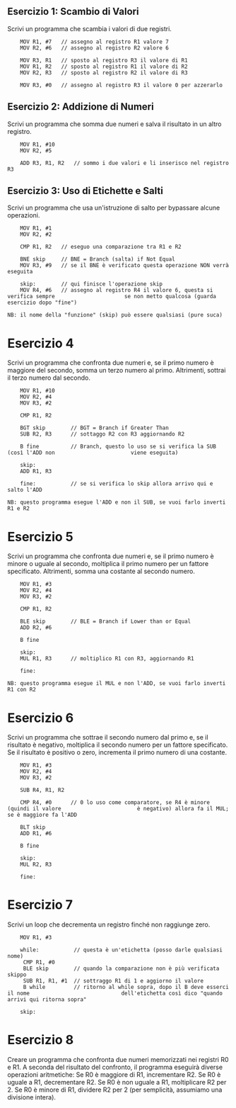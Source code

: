 ## Esercizio 1: Scambio di Valori 
Scrivi un programma che scambia i valori di due registri.
```arm-asm
	MOV R1, #7   // assegno al registro R1 valore 7
	MOV R2, #6   // assegno al registro R2 valore 6

	MOV R3, R1   // sposto al registro R3 il valore di R1
	MOV R1, R2   // sposto al registro R1 il valore di R2
	MOV R2, R3   // sposto al registro R2 il valore di R3

	MOV R3, #0   // assegno al registro R3 il valore 0 per azzerarlo
```


## Esercizio 2: Addizione di Numeri 
Scrivi un programma che somma due numeri e salva il risultato in un altro registro.
```arm-asm
	MOV R1, #10   
	MOV R2, #5    

	ADD R3, R1, R2   // sommo i due valori e li inserisco nel registro R3
```


## Esercizio 3: Uso di Etichette e Salti 
Scrivi un programma che usa un'istruzione di salto per bypassare alcune operazioni.
```arm-asm
	MOV R1, #1   
	MOV R2, #2   
	
	CMP R1, R2   // eseguo una comparazione tra R1 e R2

	BNE skip     // BNE = Branch (salta) if Not Equal
	MOV R3, #9   // se il BNE è verificato questa operazione NON verrà eseguita

	skip:        // qui finisce l'operazione skip
	MOV R4, #6   // assegno al registro R4 il valore 6, questa si verifica sempre                      se non metto qualcosa (guarda esercizio dopo "fine")

NB: il nome della "funzione" (skip) può essere qualsiasi (pure suca)
```


# Esercizio 4
Scrivi un programma che confronta due numeri e, se il primo numero è maggiore del secondo, somma un terzo numero al primo. Altrimenti, sottrai il terzo numero dal secondo.
```arm-asm
	MOV R1, #10     
	MOV R2, #4      
	MOV R3, #2      

	CMP R1, R2      

	BGT skip        // BGT = Branch if Greater Than
	SUB R2, R3      // sottaggo R2 con R3 aggiornando R2

	B fine          // Branch, questo lo uso se si verifica la SUB (così l'ADD non                        viene eseguita)

	skip:           
	ADD R1, R3  

	fine:           // se si verifica lo skip allora arrivo qui e salto l'ADD

NB: questo programma esegue l'ADD e non il SUB, se vuoi farlo inverti R1 e R2
```


# Esercizio 5
Scrivi un programma che confronta due numeri e, se il primo numero è minore o uguale al secondo, moltiplica il primo numero per un fattore specificato. Altrimenti, somma una costante al secondo numero.
```arm-asm
	MOV R1, #3      
	MOV R2, #4      
	MOV R3, #2      

	CMP R1, R2      

	BLE skip        // BLE = Branch if Lower than or Equal
	ADD R2, #6  

	B fine          

	skip:
	MUL R1, R3      // moltiplico R1 con R3, aggiornando R1

	fine: 

NB: questo programma esegue il MUL e non l'ADD, se vuoi farlo inverti R1 con R2
```


# Esercizio 6
Scrivi un programma che sottrae il secondo numero dal primo e, se il risultato è negativo, moltiplica il secondo numero per un fattore specificato. Se il risultato è positivo o zero, incrementa il primo numero di una costante.
```arm-asm
	MOV R1, #3
	MOV R2, #4
	MOV R3, #2

	SUB R4, R1, R2

	CMP R4, #0      // 0 lo uso come comparatore, se R4 è minore (quindi il valore                        è negativo) allora fa il MUL; se è maggiore fa l'ADD

	BLT skip
	ADD R1, #6

	B fine

	skip:
	MUL R2, R3

	fine: 
```



# Esercizio 7
Scrivi un loop che decrementa un registro finché non raggiunge zero.
```arm-asm
	MOV R1, #3

	while:           // questa è un'etichetta (posso darle qualsiasi nome)
	 CMP R1, #0
	 BLE skip        // quando la comparazione non è più verificata skippo
	 SUB R1, R1, #1  // sottraggo R1 di 1 e aggiorno il valore
	 B while         // ritorno al while sopra, dopo il B deve esserci il nome                             dell'etichetta così dico "quando arrivi qui ritorna sopra"
 
	skip:
```


# Esercizio 8
Creare un programma che confronta due numeri memorizzati nei registri R0 e R1. A seconda del risultato del confronto, il programma eseguirà diverse operazioni aritmetiche: Se R0 è maggiore di R1, incrementare R2. Se R0 è uguale a R1, decrementare R2. Se R0 è non uguale a R1, moltiplicare R2 per 2. Se R0 è minore di R1, dividere R2 per 2 (per semplicità, assumiamo una divisione intera).